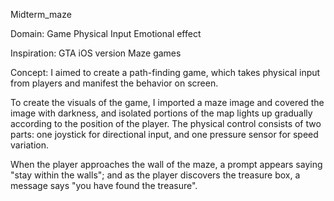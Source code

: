 Midterm_maze

Domain:
Game
Physical Input
Emotional effect

Inspiration:
GTA iOS version
Maze games

Concept:
I aimed to create a path-finding game, which takes physical input from players and manifest the behavior on screen.

To create the visuals of the game, I imported a maze image and covered the image with darkness, and isolated portions of the map lights up gradually according to the position of the player.
The physical control consists of two parts: one joystick for directional input, and one pressure sensor for speed variation.

When the player approaches the wall of the maze, a prompt appears saying "stay within the walls"; and as the player discovers the treasure box, a message says "you have found the treasure".
